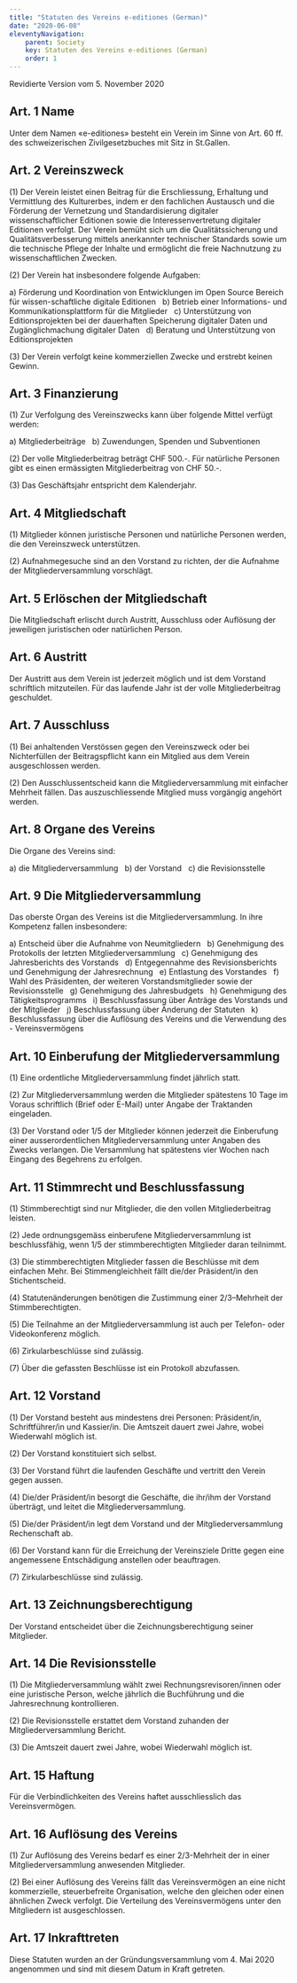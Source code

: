 ```yaml
---
title: "Statuten des Vereins e-editiones (German)"
date: "2020-06-08"
eleventyNavigation:
    parent: Society
    key: Statuten des Vereins e-editiones (German)
    order: 1
---
```


Revidierte Version vom 5. November 2020

## Art. 1 Name

Unter dem Namen «e-editiones» besteht ein Verein im Sinne von Art. 60 ff. des schweizerischen Zivilgesetzbuches mit Sitz in St.Gallen.

## Art. 2 Vereinszweck

(1) Der Verein leistet einen Beitrag für die Erschliessung, Erhaltung und Vermittlung des Kulturerbes, indem er den fachlichen Austausch und die Förderung der Vernetzung und Standardisierung digitaler wissenschaftlicher Editionen sowie die Interessenvertretung digitaler Editionen verfolgt. Der Verein bemüht sich um die Qualitätssicherung und Qualitätsverbesserung mittels anerkannter technischer Standards sowie um die technische Pflege der Inhalte und ermöglicht die freie Nachnutzung zu wissenschaftlichen Zwecken.

(2) Der Verein hat insbesondere folgende Aufgaben:

a) Förderung und Koordination von Entwicklungen im Open Source Bereich für wissen-schaftliche digitale Editionen  
b) Betrieb einer Informations- und Kommunikationsplattform für die Mitglieder  
c) Unterstützung von Editionsprojekten bei der dauerhaften Speicherung digitaler Daten und Zugänglichmachung digitaler Daten  
d) Beratung und Unterstützung von Editionsprojekten  

(3) Der Verein verfolgt keine kommerziellen Zwecke und erstrebt keinen Gewinn.

## Art. 3 Finanzierung

(1) Zur Verfolgung des Vereinszwecks kann über folgende Mittel verfügt werden:

a) Mitgliederbeiträge  
b) Zuwendungen, Spenden und Subventionen  

(2) Der volle Mitgliederbeitrag beträgt CHF 500.-. Für natürliche Personen gibt es einen ermässigten Mitgliederbeitrag von CHF 50.-.

(3) Das Geschäftsjahr entspricht dem Kalenderjahr.

## Art. 4 Mitgliedschaft

(1) Mitglieder können juristische Personen und natürliche Personen werden, die den Vereinszweck unterstützen.

(2) Aufnahmegesuche sind an den Vorstand zu richten, der die Aufnahme der Mitgliederversammlung vorschlägt.

## Art. 5 Erlöschen der Mitgliedschaft

Die Mitgliedschaft erlischt durch Austritt, Ausschluss oder Auflösung der jeweiligen juristischen oder natürlichen Person.

## Art. 6 Austritt

Der Austritt aus dem Verein ist jederzeit möglich und ist dem Vorstand schriftlich mitzuteilen. Für das laufende Jahr ist der volle Mitgliederbeitrag geschuldet.

## Art. 7 Ausschluss

(1) Bei anhaltenden Verstössen gegen den Vereinszweck oder bei Nichterfüllen der Beitragspflicht kann ein Mitglied aus dem Verein ausgeschlossen werden.

(2) Den Ausschlussentscheid kann die Mitgliederversammlung mit einfacher Mehrheit fällen. Das auszuschliessende Mitglied muss vorgängig angehört werden.

## Art. 8 Organe des Vereins

Die Organe des Vereins sind:

a) die Mitgliederversammlung  
b) der Vorstand  
c) die Revisionsstelle  

## Art. 9 Die Mitgliederversammlung

Das oberste Organ des Vereins ist die Mitgliederversammlung. In ihre Kompetenz fallen insbesondere:

a) Entscheid über die Aufnahme von Neumitgliedern  
b) Genehmigung des Protokolls der letzten Mitgliederversammlung  
c) Genehmigung des Jahresberichts des Vorstands  
d) Entgegennahme des Revisionsberichts und Genehmigung der Jahresrechnung  
e) Entlastung des Vorstandes  
f) Wahl des Präsidenten, der weiteren Vorstandsmitglieder sowie der Revisionsstelle  
g) Genehmigung des Jahresbudgets  
h) Genehmigung des Tätigkeitsprogramms  
i) Beschlussfassung über Anträge des Vorstands und der Mitglieder  
j) Beschlussfassung über Änderung der Statuten  
k) Beschlussfassung über die Auflösung des Vereins und die Verwendung des - Vereinsvermögens  

## Art. 10 Einberufung der Mitgliederversammlung

(1) Eine ordentliche Mitgliederversammlung findet jährlich statt.

(2) Zur Mitgliederversammlung werden die Mitglieder spätestens 10 Tage im Voraus schriftlich (Brief oder E-Mail) unter Angabe der Traktanden eingeladen.

(3) Der Vorstand oder 1/5 der Mitglieder können jederzeit die Einberufung einer ausserordentlichen Mitgliederversammlung unter Angaben des Zwecks verlangen. Die Versammlung hat spätestens vier Wochen nach Eingang des Begehrens zu erfolgen.

## Art. 11 Stimmrecht und Beschlussfassung

(1) Stimmberechtigt sind nur Mitglieder, die den vollen Mitgliederbeitrag leisten.

(2) Jede ordnungsgemäss einberufene Mitgliederversammlung ist beschlussfähig, wenn 1/5 der stimmberechtigten Mitglieder daran teilnimmt.

(3) Die stimmberechtigten Mitglieder fassen die Beschlüsse mit dem einfachen Mehr. Bei Stimmengleichheit fällt die/der Präsident/in den Stichentscheid.

(4) Statutenänderungen benötigen die Zustimmung einer 2/3–Mehrheit der Stimmberechtigten.

(5) Die Teilnahme an der Mitgliederversammlung ist auch per Telefon- oder Videokonferenz möglich.

(6) Zirkularbeschlüsse sind zulässig.

(7) Über die gefassten Beschlüsse ist ein Protokoll abzufassen.

## Art. 12 Vorstand

(1) Der Vorstand besteht aus mindestens drei Personen: Präsident/in, Schriftführer/in und Kassier/in. Die Amtszeit dauert zwei Jahre, wobei Wiederwahl möglich ist.

(2) Der Vorstand konstituiert sich selbst.

(3) Der Vorstand führt die laufenden Geschäfte und vertritt den Verein gegen aussen.

(4) Die/der Präsident/in besorgt die Geschäfte, die ihr/ihm der Vorstand überträgt, und leitet die Mitgliederversammlung.

(5) Die/der Präsident/in legt dem Vorstand und der Mitgliederversammlung Rechenschaft ab.

(6) Der Vorstand kann für die Erreichung der Vereinsziele Dritte gegen eine angemessene Entschädigung anstellen oder beauftragen.

(7) Zirkularbeschlüsse sind zulässig.

## Art. 13 Zeichnungsberechtigung

Der Vorstand entscheidet über die Zeichnungsberechtigung seiner Mitglieder.

## Art. 14 Die Revisionsstelle

(1) Die Mitgliederversammlung wählt zwei Rechnungsrevisoren/innen oder eine juristische Person, welche jährlich die Buchführung und die Jahresrechnung kontrollieren.

(2) Die Revisionsstelle erstattet dem Vorstand zuhanden der Mitgliederversammlung Bericht.

(3) Die Amtszeit dauert zwei Jahre, wobei Wiederwahl möglich ist.

## Art. 15 Haftung

Für die Verbindlichkeiten des Vereins haftet ausschliesslich das Vereinsvermögen.

## Art. 16 Auflösung des Vereins

(1) Zur Auflösung des Vereins bedarf es einer 2/3-Mehrheit der in einer Mitgliederversammlung anwesenden Mitglieder.

(2) Bei einer Auflösung des Vereins fällt das Vereinsvermögen an eine nicht kommerzielle, steuerbefreite Organisation, welche den gleichen oder einen ähnlichen Zweck verfolgt. Die Verteilung des Vereinsvermögens unter den Mitgliedern ist ausgeschlossen.

## Art. 17 Inkrafttreten

Diese Statuten wurden an der Gründungsversammlung vom 4. Mai 2020 angenommen und sind mit diesem Datum in Kraft getreten.
